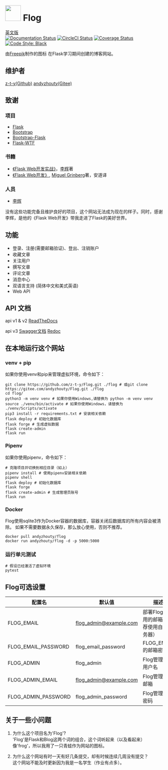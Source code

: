 # <img src="https://flog.pythonanywhere.com/static/favicon/favicon.svg" width="50px"> Flog
[英文版](./README.md)  
[![Documentation Status](https://img.shields.io/readthedocs/flog?logo=Read%20The%20Docs)](https://flog.readthedocs.io/en/latest/?badge=latest)
[![CircleCI Status](https://img.shields.io/circleci/build/gh/z-t-y/Flog?label=circleci&logo=circleci)](https://circleci.com/gh/z-t-y/Flog)
[![Coverage Status](https://img.shields.io/coveralls/github/z-t-y/Flog?logo=coveralls)](https://coveralls.io/github/z-t-y/Flog?branch=master)
[![Code Style: Black](https://img.shields.io/badge/code%20style-black-black)](https://github.com/psf/black)

由[Freepik]("https://www.flaticon.com/authors/freepik")制作的图标
在Flask学习期间创建的博客网站。

## 维护者

[z-t-y(Github)](https://github.com/z-t-y)
[andyzhouty(Gitee)](https://gitee.com/andyzhouty)

## 致谢

### 项目

- [Flask](https://github.com/pallets/flask)
- [Bootstrap](https://github.com/twbs/bootstrap)
- [Bootstrap-Flask](https://github.com/greyli/bootstrap-flask)
- [Flask-WTF](https://github.com/lepture/flask-wtf)

### 书籍

- [《Flask Web开发实战》](https://helloflask.com)，[李辉](https://greli.com)著
- [《Flask Web开发》](https://www.ituring.com.cn/book/2463), [Miguel Grinberg](https://blog.miguelgrinberg.com/)著，安道译

### 人员

- [李辉](https://greyli.com)

没有这些功能完备且维护良好的项目，这个网站无法成为现在的样子。同时，感谢李辉，是他的《Flask Web开发》带我走进了Flask的美好世界。

## 功能

- 登录、注册(需要邮箱验证)、登出、注销账户
- 收藏文章
- 关注用户
- 撰写文章
- 评论文章
- 消息中心
- 双语言支持 (简体中文和美式英语)
- Web API

## API 文档

api v1 & v2
[ReadTheDocs](https://flog.readthedocs.io/en/latest/)

api v3
[Swagger文档](https://flog.pythonanywhere.com/docs)
[Redoc](https://flog.pythonanywhere.com/redoc)

## 在本地运行这个网站

### venv + pip

如果你使用venv和pip来管理虚拟环境，命令如下：

```shell
git clone https://github.com/z-t-y/Flog.git ./flog # 或git clone https://gitee.com/andyzhouty/Flog.git ./flog
cd flog/
python3 -m venv venv # 如果你使用Windows,请替换为 python -m venv venv
source ./venv/bin/activate # 如果你使用Windows，请替换为 ./venv/Scripts/activate
pip3 install -r requirements.txt # 安装相关依赖
flask deploy # 初始化数据库
flask forge # 生成虚拟数据
flask create-admin
flask run
```

### Pipenv

如果你使用pipenv，命令如下：

```shell
# 克隆项目并切换到相应目录（如上）
pipenv install # 使用pipenv安装相关依赖
pipenv shell
flask deploy # 初始化数据库
flask forge
flask create-admin # 生成管理员账号
flask run
```

### Docker

Flog使用sqlite3作为Docker容器的数据库，容器关闭后数据库的所有内容会被清除。
如果不需要数据永久保存，那么放心使用，否则不推荐。

```shell
docker pull andyzhouty/flog
docker run andyzhouty/flog -d -p 5000:5000
```

### 运行单元测试

```shell
# 假设已经激活了虚拟环境
pytest
```

## Flog可选设置

| 配置名              | 默认值                 | 描述                                       |
| ------------------- | ---------------------- | ------------------------------------------ |
| FLOG_EMAIL          | flog_admin@example.com | 部署Flog时所用的邮箱（推荐使用自建服务器） |
| FLOG_EMAIL_PASSWORD | flog_email_password    | FLOG_EMAIL的邮箱密码                       |
| FLOG_ADMIN          | flog_admin             | Flog管理员的用户名                         |
| FLOG_ADMIN_EMAIL    | flog_admin@example.com | Flog管理员的邮箱                           |
| FLOG_ADMIN_PASSWORD | flog_admin_password    | Flog管理员的密码                           |

## 关于一些小问题

1. 为什么这个项目名为'Flog'?  
   'Flog'是Flask和Blog这两个词的组合，这个词听起来（以及看起来）像'frog'，所以我用了一只青蛙作为网站的图标。

2. 为什么这个网站有时一天有好几条提交，却有时候连续几周没有提交？  
这个网站不能及时更新因为我是一名学生（作业有点多）。
